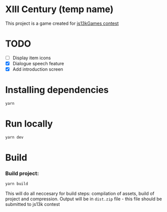 # XIII Century (temp name)

This project is a game created for [js13kGames contest](https://js13kgames.com/)

# TODO
- [ ] Display item icons
- [x] Dialogue speech feature
- [x] Add introduction screen

# Installing dependencies 
``` bash
yarn
```

# Run locally
``` bash
yarn dev
```

# Build

### Build project:
``` bash
yarn build
```

This will do all neccesary for build steps: compilation of assets, build of project and compression. 
Output will be in `dist.zip` file - this file should be submitted to js13k contest
